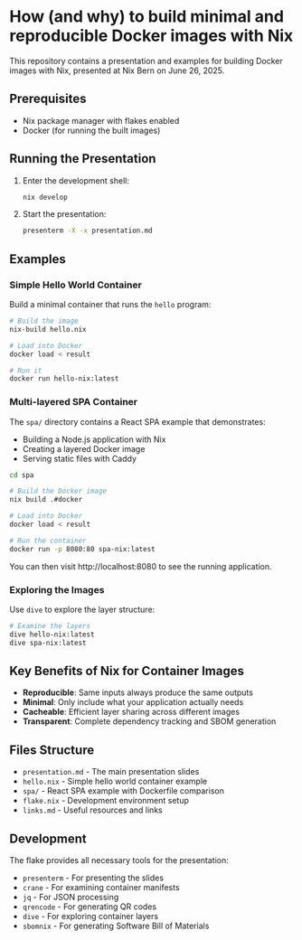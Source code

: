 # How (and why) to build minimal and reproducible Docker images with Nix

This repository contains a presentation and examples for building Docker images with Nix, presented at Nix Bern on June 26, 2025.

## Prerequisites

- Nix package manager with flakes enabled
- Docker (for running the built images)

## Running the Presentation

1. Enter the development shell:

   ```bash
   nix develop
   ```

2. Start the presentation:

   ```bash
   presenterm -X -x presentation.md
   ```

## Examples

### Simple Hello World Container

Build a minimal container that runs the `hello` program:

```bash
# Build the image
nix-build hello.nix

# Load into Docker
docker load < result

# Run it
docker run hello-nix:latest
```

### Multi-layered SPA Container

The `spa/` directory contains a React SPA example that demonstrates:

- Building a Node.js application with Nix
- Creating a layered Docker image
- Serving static files with Caddy

```bash
cd spa

# Build the Docker image
nix build .#docker

# Load into Docker
docker load < result

# Run the container
docker run -p 8080:80 spa-nix:latest
```

You can then visit http://localhost:8080 to see the running application.

### Exploring the Images

Use `dive` to explore the layer structure:

```bash
# Examine the layers
dive hello-nix:latest
dive spa-nix:latest
```

## Key Benefits of Nix for Container Images

- **Reproducible**: Same inputs always produce the same outputs
- **Minimal**: Only include what your application actually needs
- **Cacheable**: Efficient layer sharing across different images
- **Transparent**: Complete dependency tracking and SBOM generation

## Files Structure

- `presentation.md` - The main presentation slides
- `hello.nix` - Simple hello world container example
- `spa/` - React SPA example with Dockerfile comparison
- `flake.nix` - Development environment setup
- `links.md` - Useful resources and links

## Development

The flake provides all necessary tools for the presentation:

- `presenterm` - For presenting the slides
- `crane` - For examining container manifests
- `jq` - For JSON processing
- `qrencode` - For generating QR codes
- `dive` - For exploring container layers
- `sbomnix` - For generating Software Bill of Materials


